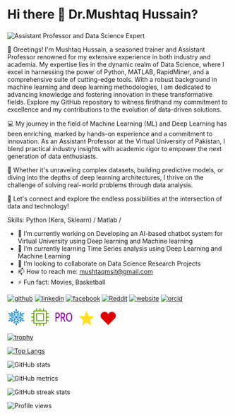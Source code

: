 
<h1 align="left">Hi there 👋 Dr.Mushtaq Hussain?</h1>

###
![Assistant Professor and Data Science Expert ](https://github.com/hussain0048/hussain0048/blob/main/Dr%20mUSHTAQ%20hUSSAIN%20(2).png)

👋 Greetings! I'm Mushtaq Hussain, a seasoned trainer and Assistant Professor renowned for my extensive experience in both industry and academia. My expertise lies in the dynamic realm of Data Science, where I excel in harnessing the power of Python, MATLAB, RapidMiner, and a comprehensive suite of cutting-edge tools. With a robust background in machine learning and deep learning methodologies, I am dedicated to advancing knowledge and fostering innovation in these transformative fields. Explore my GitHub repository to witness firsthand my commitment to excellence and my contributions to the evolution of data-driven solutions.

💻 My journey in the field of Machine Learning (ML) and Deep Learning has been enriching, marked by hands-on experience and a commitment to innovation. As an Assistant Professor at the Virtual University of Pakistan, I blend practical industry insights with academic rigor to empower the next generation of data enthusiasts.

🔬 Whether it's unraveling complex datasets, building predictive models, or diving into the depths of deep learning architectures, I thrive on the challenge of solving real-world problems through data analysis.

🚀 Let's connect and explore the endless possibilities at the intersection of data and technology!



Skills: Python (Kera, Sklearn) / Matlab /

- 🔭 I’m currently working on Developing an AI-based chatbot system for Virtual University using Deep learning and Machine learning 
- 🌱 I’m currently learning Time Series analysis using Deep Learning and Machine Learning 
- 👯 I’m looking to collaborate on  Data Science Research Projects 
- 📫 How to reach me: mushtaqmsit@gmail.com 
- ⚡ Fun fact: Movies, Basketball 


[<img src='https://cdn.jsdelivr.net/npm/simple-icons@3.0.1/icons/github.svg' alt='github' height='40'>](https://github.com/hussain0048)  [<img src='https://cdn.jsdelivr.net/npm/simple-icons@3.0.1/icons/linkedin.svg' alt='linkedin' height='40'>](https://www.linkedin.com/company/90909828/admin/feed/posts/)  [<img src='https://cdn.jsdelivr.net/npm/simple-icons@3.0.1/icons/facebook.svg' alt='facebook' height='40'>](https://www.facebook.com/CourseTeach)  [<img src='https://cdn.jsdelivr.net/npm/simple-icons@3.0.1/icons/reddit.svg' alt='Reddit' height='40'>](https://www.reddit.com/user/hussain0048)  [<img src='https://cdn.jsdelivr.net/npm/simple-icons@3.0.1/icons/icloud.svg' alt='website' height='40'>](https://coursesteach.com/)  [<img src='https://cdn.jsdelivr.net/npm/simple-icons@3.0.1/icons/orcid.svg' alt='orcid' height='40'>]( 0000-0002-7238-7924)  

<a href='https://archiveprogram.github.com/'><img src='https://raw.githubusercontent.com/acervenky/animated-github-badges/master/assets/acbadge.gif' width='40' height='40'></a> <a href='https://docs.github.com/en/developers'><img src='https://raw.githubusercontent.com/acervenky/animated-github-badges/master/assets/devbadge.gif' width='40' height='40'></a> <a href='https://github.com/pricing'><img src='https://raw.githubusercontent.com/acervenky/animated-github-badges/master/assets/pro.gif' width='40' height='40'></a> <a href='https://stars.github.com/'><img src='https://raw.githubusercontent.com/acervenky/animated-github-badges/master/assets/starbadge.gif' width='35' height='35'></a> <a href='https://docs.github.com/en/github/supporting-the-open-source-community-with-github-sponsors'><img src='https://raw.githubusercontent.com/acervenky/animated-github-badges/master/assets/sponsorbadge.gif' width='35' height='35'></a> 

[![trophy](https://github-profile-trophy.vercel.app/?username=hussain0048)](https://github.com/ryo-ma/github-profile-trophy)

[![Top Langs](https://github-readme-stats.vercel.app/api/top-langs/?username=hussain0048)](https://github.com/anuraghazra/github-readme-stats)

![GitHub stats](https://github-readme-stats.vercel.app/api?username=hussain0048&show_icons=true&count_private=true)  

![GitHub metrics](https://metrics.lecoq.io/hussain0048)  

![GitHub streak stats](https://github-readme-streak-stats.herokuapp.com/?user=hussain0048)  

![Profile views](https://gpvc.arturio.dev/hussain0048)  

